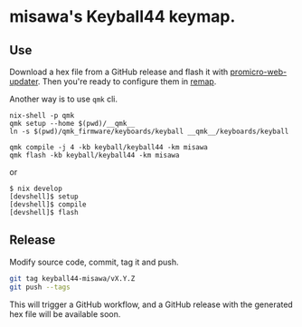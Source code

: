 # misawa's Keyball44 keymap.

## Use

Download a hex file from a GitHub release and flash it with [promicro-web-updater](https://sekigon-gonnoc.github.io/promicro-web-updater/index.html). Then you're ready to configure them in [remap](https://remap-keys.app/configure).

Another way is to use `qmk` cli.

```
nix-shell -p qmk
qmk setup --home $(pwd)/__qmk__
ln -s $(pwd)/qmk_firmware/keyboards/keyball __qmk__/keyboards/keyball

qmk compile -j 4 -kb keyball/keyball44 -km misawa
qmk flash -kb keyball/keyball44 -km misawa
```

or

```
$ nix develop
[devshell]$ setup
[devshell]$ compile
[devshell]$ flash
```

## Release

Modify source code, commit, tag it and push.
```sh
git tag keyball44-misawa/vX.Y.Z
git push --tags
```

This will trigger a GitHub workflow, and a GitHub release with the generated hex file will be available soon.
